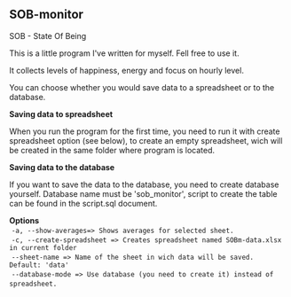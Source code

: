 ## SOB-monitor

SOB - State Of Being

This is a little program I've written for myself. Fell free to use it.

It collects levels of happiness, energy and focus on hourly level.

You can choose whether you would save data to a spreadsheet or to the database.

<b>Saving data to spreadsheet</b>

When you run the program for the first time, you need to run it with create spreadsheet option (see below), to create an empty spreadsheet, wich will be created in the same folder where program is located.

<b>Saving data to the database</b>

If you want to save the data to the database, you need to create database yourself. Database name must be 'sob_monitor', script to create the table can be found in the script.sql document.

<b>Options</b><br>
  `-a, --show-averages=> Shows averages for selected sheet.`<br>
  `-c, --create-spreadsheet => Creates spreadsheet named SOBm-data.xlsx in current folder`<br>
  `--sheet-name => Name of the sheet in wich data will be saved. Default: 'data'`<br>
  `--database-mode => Use database (you need to create it) instead of spreadsheet.`
  

